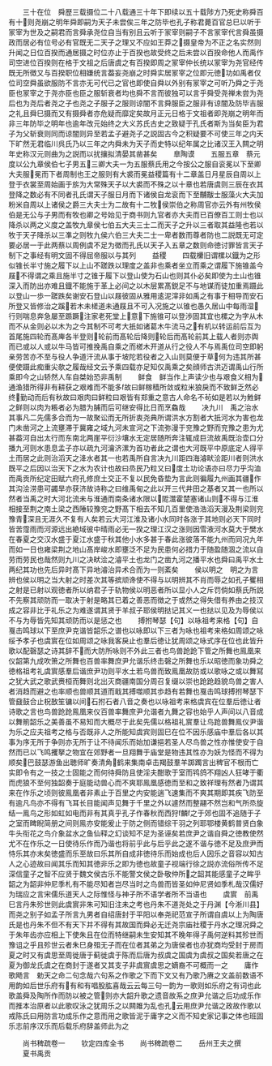 <!-- { "loadSidebar": true } -->
　　三十在位　舜歴三载摄位二十八载通三十年下即续以五十载陟方乃死史称舜百有十则尧崩之明年舜即嗣为天子未尝俟三年之防毕也孔子称君薨百官总巳以听于冡宰为世及之嗣君而言舜承尧位自当有别且云听于冡宰则嗣子不言冡宰代言舜虽摄政而居必有位号必有官既无二天子之理又不应如王莽之摄皇帝为不正之名实然则升闻之日位百揆而通居摄之时位亦止于百揆也故受终之后未尝以百揆命他人而禹作司空进位百揆则在格于文祖之后唐虞之有百揆即周之冡宰仲长统以冡宰为尧官经传既无所徴又与百揆职位相嫌统言葢妄尧崩之时舜实居冡宰之位即元徳功如禹者仅位司空舜虽欲服防不言亦无可代已之官也即使自舜以外别有冡宰之可听乃舜之于尧臣也冡宰之于尧亦臣也臣之服斩衰者均也舜不言而彼独可以言乎舜受尧禅未尝为尧后也为尧后者尧之子也尧之子服子之服则谅闇不言舜服臣之服非有谅闇及防毕吉服之礼且舜巳摄而又有摄舜者亦危疑而靡定矣故月正元日格于文祖者即尧崩之明年而非三年防毕之明年也逾年改元始终之大义苏氏古史之致疑于孔氏者斯为当矣臣为君子为父斩衰则同而谅闇则异至若孟子避尧子之説固古今之积疑要不可使三年之内天下旷然无君临川呉氏乃以三年之内舜未为天子而史特以纪年属之比诸汉王入闗之明年史称汉元则曲为之説而以扰攘拟清晏其凿甚矣
　　臯陶谟
　　五服五章　蔡元度以公九章侯伯七子男五三卿大夫一为五服蔡氏用之今按公之服自衮冕以下至卿大夫服冕而下者周制也王之服则有大裘而冕益稷篇有十二章盖日月星辰自周以上登于衣裳至周始画于旂为大常殊天子以大裘而不殊之以十章也若唐虞则三辰在衣其登降之数必有不同者孔氏谓天子服日月而下诸侯自龙衮而下至黼黻士服藻火大夫加粉米自周以上诸侯之爵三大夫士为二故有十二牧侯崇伯之称周官亦云外有州牧侯伯是无公与子男而有牧也卿之号始见于商书则九官者亦大夫而已百僚百工则士也以降杀以两之义度之盖牧九章侯七伯五大夫三士二而天子之升以三者取其益隆也若以牧于天子降杀以三凖之则牧九侯六伯三大夫二士一卑者数而尊者防也二説既无可定要必居一于此两蔡以周例虞不足为徴而孔氏以天子入五章之数则命徳讨罪皆言天子制下之事经有明文固不得屈帝服以与其列
　　益稷
　　四载欙旧谓樏以鐡为之形似锥长半寸施之履下以上山不蹉跌以理度之盖非也乘者坐立而乘之谓履下施锥盖今屐不得谓之乘且施半寸之锥于履下以登山使为石山也则其仆必矣即使为土山也锥深入而防出亦难且鐡不能施于革上必间之以木层累髙鋭足不与地谋而徒加重焉蹑此以登山一歩一蹉跌矣谢安石登山以屐彼固从雅用逺泥滓非如禹之有事于相导而安石所登又皆修治之蹊若木未槎道未通屐且不可入况施之以锥也愚久居山中每雨湿行则喘息奔急屡至踬蹶注家老死堂上意下施锥可以登渉固其宜也樏之为字从木而不从金则必以木为之今其制不可考大扺如诸葛木牛流马之有机以转运前后互为首尾施四轮而髙庳各半登则轮前而髙轮后降则轮后而髙轮前其上载人者则亦舆而已或以人或以牛马皆可推挽禹自乘之而槎木开道从行之役人不与焉禹位司空即躬亲劳苦亦不至与役人争道汗流从事于坡陀若役者之入山则莫便于草何为违其所甚便使蹑此痴重尖欹之履哉经文云予乘四载亦足知仅禹乘之矣顔师古洪迈谓禹山行所乘即今之山轿然人车自桀始恐非禹制
　　鲜食　鲜当作上声读少也与艰食义相为通渔猎所得非有耕获之艰难而不能多故曰鲜稼穑所敛或粒米狼戾而不致鲜乏然必终勤动而后有秋故曰艰肉曰鲜粒曰艰皆有郑重之意古人命名不茍如是若以为鮏鲜之鲜则以肉为粻者必为腊为脯而后可继安得比日而烹鱻哉
　　决九川　禹之治水其事凡二先儒多合而为一故聚讼而无所折衷尧典所谓洪水方割者大扺河水为害也龙门未凿河之上流壅滞于冀雍之域九河未宣河之下流弥漫于兖豫之野而兖豫之患为尤甚葢河自出太行而东南北两崖平衍沙壤水无定居随所奔注辄成巨流故禹既治壶口分播九河则水患息孟子亦以疏九河瀹济漯为首功者此之谓也大河既平中原底定人得平土而居之此则治滔天之洚水者其一也若禹所自言决九川距四海濬畎浍距川者则洪水既平之后因以治天下之水为农计也故曰烝民乃粒又曰度土功论语亦曰尽力乎沟洫而禹贡所纪定田赋六府孔修庶土交正不复以民免昏垫为言此则徧履九州画其疆作其沟浍涝患可蠲旱亦获济故诗称之曰维禹甸之此以开三代井田之基者又其一也所以然者当禹之时大河北流未与淮通而南条诸水限以阸灊霍楚塞诸山则不得与江淮相接至荆之南土梁之西陲较豫兖之野髙下相去不知几百里使浩浩滔天漫及荆梁则兖豫青深且无涯久不复有人矣若云大河江淮及诸小水同时各涨于其地则必天下同时皆苦霪雨而河源远出絶域彼中晴雨必无一揆之理江汉之涨则因雪液河水莫大于樊水在春夏之交汉水盛于夏江水盛于秋其他小水多甚于春此涨彼落不能九州而同况九年而如一日也雍梁荆之地山髙岸峻水即壅泛不足为民患何必措力于随盈随涸之流以自劳而劳民也哉然则九川之决畎浍之濬平土也龙门之凿九河之播平水也舜曰禹平水土两纪其功也先后异时髙下异地濬治异术合而为一则紊矣
　　侯以明之　明之为言辨也侯以明之当大射之时差次其等摈顽谗使不得与以明辨其不肖而辱之如孔子矍相之射是已射以观徳者所以纳君子于轨物侯以明恶者所以显小人之斥罚倘如蔡氏所説不先察其顽防而一取决于射是略其已着之善恶而徴之于或然之得失借有养由之技汉成之容非比于礼乐之为难遂谓其贤于羊叔子耶侯明挞记其义一也挞以见及为辱侯以不与为辱皆先知其顽防而以是惩之也
　　搏拊琴瑟【句】以咏祖考来格【句】自戛击鸣球以下至庶尹克谐皆韶乐之谱也以咏即以下三者为咏也祖考来格如周颂之咏绥予孝子也虞賔在位如周颂之咏我客戾止也羣后徳让犹周颂之咏式序在位也此皆升歌以配磬瑟之诗其辞不而大防所咏则不外此三者也鸟兽跄跄下管之所舞也鳯凰来仪韶第九成吹箫之所舞也百兽率舞庶尹允谐乐终击磬之所舞也乐以昭徳而象功舜之徳格祖考礼虞賔感羣后谐庶尹功则平水土若鸟兽而致鳯凰故防或以歌咏之或以舞冩之犹大武之歌武赉桓而舞则北出灭商疆南国分周召复缀以崇也跄跄趋貌鸟兽之害人者消趋而避之也率顺也兽顺其道而戢其搏噬顺其歩趋有若舞也戛击鸣球搏拊琴瑟下管鼗鼓合止柷敔笙镛以间石拊石者八音之奏也以咏祖考来格虞宾在位羣后徳让者诗歌之言也鸟兽跄跄鳯凰来仪百兽率舞庶尹允谐者九舞之容也始乎人声间以八音成以舞箾韶乐之美善虽不易知而大概尽于此矣先儒以格祖礼賔羣让鸟跄兽舞鳯仪尹谐为乐之应夫祖考之格与否既非人之所能知虞宾则固巳在位不因乐感庙中羣后各以其事为序无所于争则亦无所于让不待闻乐而始加谦挹若圣人尽鸟兽之性亦惟使安于自然而已以飞鸣攫拏之物宜在郊野者一旦翔舞于庙堂是物违其性亦为妖为怪而不得为顺矣巴鼓瑟游鱼出聴师旷奏清角鹤来集南卓击羯鼓羣羊踯躅言出稗官不根而亡实即令有之一技之士固能之而何待舜防且使淫夫酣歌于室而鸨鸽不翔凶人狂哮于衢而虎狼不至何独韶奏于庭能动兽心而不爽耶鳯凰感徳而至和之致祥理有然者乃谓其来在作乐之顷则彼鳯凰者非素止于百里之内安能遄飞速集而不爽其期即其疾飞防至有逾凡鸟亦不得有飞耳长目能闻声见舞于千里之外以遽然而整翮不然岂和气所烝旋结一鳯鸟之形如虹如电而非有其真乎孔子作春秋而西狩麟之于郊也固不追随于子之室而睥睨简册之间则鳯亦安能爰止于防之侧而错综干羽之列耶鄂楼黄鹤普贤白象牛头衔花之鸟介象盆水之鱼仙释之幻谈知不足为圣诬矣若庶尹之谐自舜之徳教使然尤不在作乐之一日使待乐作而乃谐也将前乎此与后乎此之遂不谐与徳不足及庶尹而恃乐其亦末矣徳盛而乐至故曰乐其所自成非徳待乐而始成也后人因乐之音容以知古人之心迹故曰闻其乐而知其徳非乐之即为徳也故童子视端行徐之説亦流俗所传不足深信童子之智不应贤于魏文侯古乐不能警文侯之卧敬仲所之韶其能感童子之眸乎韶之为韶非仲尼季札有不能尽知者岂尽当时之鸟兽而皆圣如仲尼贤如季札哉汉儒好为瑞应之言宋儒乐道天人之际惟怪与神子所不语学者所不当语也
　　虞賔　前禹巳言丹朱殄世则此虞賔非朱可知旧注未之考也丹朱不道尧处之于丹渊【今淅川县】而尧之别子如孟子所言九男者自绍唐封于平阳以奉尧祀范宣子所谓自虞以上为陶唐氏是也丹朱不但不有天下并不得有其故国而舜必无迁尧宗庙社稷于丹水之理况舜之于朱年齿亦应相上下使朱且在位而特继嗣未生安知其不晚年得子禹何逆料其殄世而豫诅之乎且殄世云者朱巳身殂无子而在位者其弟之为唐侯者也亦犹商均受封于房而夏之时又有虞思至周徙唐于蓟徙虞于陈而后唐为叔虞之国虞为虞叔之国矣若唐之在夏为御龙氏虞之在商封于遂者又其支子非虞賔虞思之嫡裔不可概而一之
　　庸作歌飏言　勅天之命二句念哉六句系之作歌之下而下文又有乃歌乃赓之文盖前数语不用韵如后世乐府有有和有唱股肱喜哉云云每三句一韵为一歌则如乐府之有词也此歌盖舜及陶所作而防以被之管则亦大韶升歌之遗音故系之庶尹允谐之后功成乐作而推本治原者以此歌叹泳之犹周乐之以闗雎为乱也孔云用庶尹允谐之政故作歌以戒陈氏曰用防言功成乐作之意而用之歌皆泥于庸字之义而不知史家记事之体也班固乐志前序汉乐而后载乐府辞盖师此为之

　　尚书稗疏卷一
　　钦定四库全书
　　尚书稗疏卷二
　　岳州王夫之撰
　　夏书禹贡
